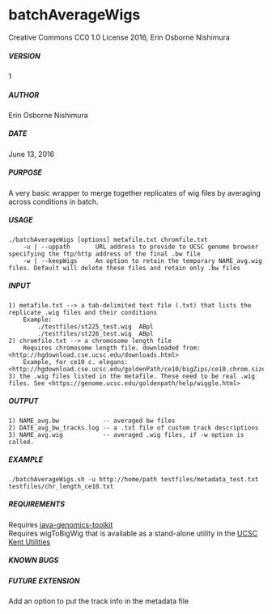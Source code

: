 # batchAverageWigs

Creative Commons CC0 1.0 License 2016, Erin Osborne Nishimura

##### VERSION  
1

##### AUTHOR  
Erin Osborne Nishimura
    
##### DATE  
June 13, 2016         

##### PURPOSE  
A very basic wrapper to merge together replicates of wig files by averaging across conditions in batch.

##### USAGE
```
./batchAverageWigs [options] metafile.txt chromfile.txt  
    -u | --uppath       URL address to provide to UCSC genome browser specifying the ftp/http address of the final .bw file  
    -w | --keepWigs     An option to retain the temporary NAME_avg.wig files. Default will delete these files and retain only .bw files  
```

##### INPUT
```
1) metafile.txt --> a tab-delimited text file (.txt) that lists the replicate .wig files and their conditions  
    Example:  
        ./testfiles/st225_test.wig	ABpl  
        ./testfiles/st226_test.wig	ABpl  
2) chromfile.txt --> a chromosome length file  
    Requires chromosome length file. downloaded from: <http://hgdownload.cse.ucsc.edu/downloads.html>   
    Example, for ce10 c. elegans: <http://hgdownload.cse.ucsc.edu/goldenPath/ce10/bigZips/ce10.chrom.sizes>  
3) the .wig files listed in the metafile. These need to be real .wig files. See <https://genome.ucsc.edu/goldenpath/help/wiggle.html>  
```

##### OUTPUT
```
1) NAME_avg.bw            -- averaged bw files  
2) DATE_avg_bw_tracks.log -- a .txt file of custom track descriptions  
3) NAME_avg.wig           -- averaged .wig files, if -w option is called.
```
     
##### EXAMPLE
```
./batchAverageWigs.sh -u http://home/path testfiles/metadata_test.txt testfiles/chr_length_ce10.txt  
```

##### REQUIREMENTS
Requires [java-genomics-toolkit](https://github.com/timpalpant/java-genomics-toolkit)  
Requires wigToBigWig that is available as a stand-alone utility in the [UCSC Kent Utilities](http://hgdownload.soe.ucsc.edu/admin/exe/)  

##### KNOWN BUGS

##### FUTURE EXTENSION
Add an option to put the track info in the metadata file

